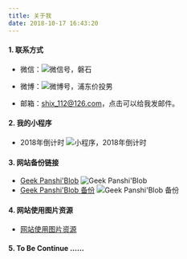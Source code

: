 ```yaml
---
title: 关于我
date: 2018-10-17 16:43:20
---
```

#### 1. 联系方式
* 微信：![微信号，磐石](https://i.imgur.com/dx17wGO.png "微信号，磐石")
* 微博：![微博号，浦东价投男](https://i.imgur.com/Meqtw3h.png "微博号，浦东价投男")

* 邮箱：<a href="mailto:shix_112@126.com?subject=Geek panshi">shix_112@126.com，点击可以给我发邮件。</a>

#### 2. 我的小程序

* 2018年倒计时 ![小程序，2018年倒计时](https://i.imgur.com/Qlo5mNr.png, "小程序，2018年倒计时")

#### 3. 网站备份链接
* [Geek Panshi'Blob](https://geekpanshi.github.io/ "Geek Panshi'Blob https://geekpanshi.github.io")
  ![Geek Panshi'Blob](https://i.imgur.com/yfsyqFk.png "Geek Panshi'Blob https://geekpanshi.github.io")
* [Geek Panshi'Blob 备份](https://geekpanshi.coding.me/ "备份 - Geek Panshi'Blob https://geekpanshi.coding.me/")
  ![Geek Panshi'Blob 备份](https://i.imgur.com/mfMfnTU.png "备份 - Geek Panshi'Blob https://geekpanshi.coding.me/")

#### 4. 网站使用图片资源

* [网站使用图片资源](/images/ "网站使用图片资源")




#### 5. To Be Continue ……
